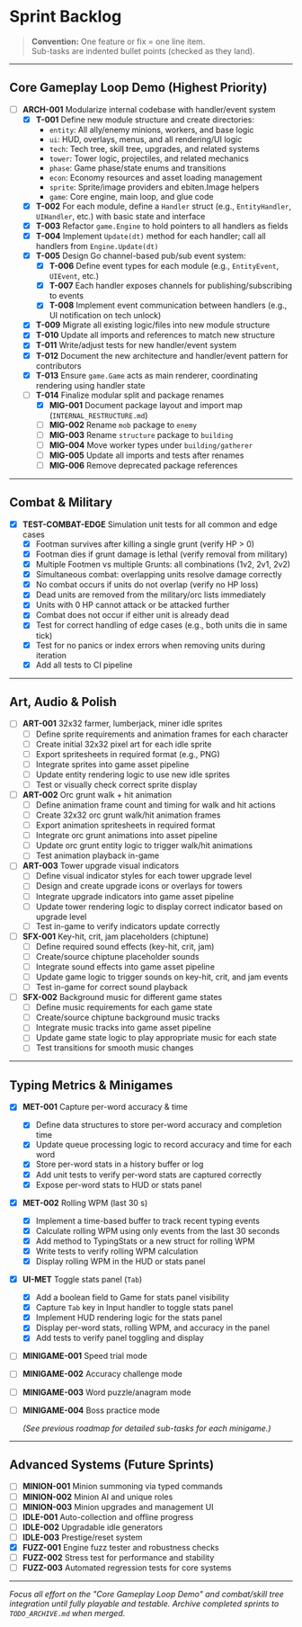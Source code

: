 # Sprint Backlog

> **Convention:** One feature or fix = one line item.  
> Sub-tasks are indented bullet points (checked as they land).

---

## Core Gameplay Loop Demo (Highest Priority)

- [ ] **ARCH-001** Modularize internal codebase with handler/event system
  - [x] **T-001** Define new module structure and create directories:
    - `entity`: All ally/enemy minions, workers, and base logic
    - `ui`: HUD, overlays, menus, and all rendering/UI logic
    - `tech`: Tech tree, skill tree, upgrades, and related systems
    - `tower`: Tower logic, projectiles, and related mechanics
    - `phase`: Game phase/state enums and transitions
    - `econ`: Economy resources and asset loading management
    - `sprite`: Sprite/image providers and ebiten.Image helpers
    - `game`: Core engine, main loop, and glue code
  - [x] **T-002** For each module, define a `Handler` struct (e.g., `EntityHandler`, `UIHandler`, etc.) with basic state and interface
  - [x] **T-003** Refactor `game.Engine` to hold pointers to all handlers as fields
  - [x] **T-004** Implement `Update(dt)` method for each handler; call all handlers from `Engine.Update(dt)`
  - [x] **T-005** Design Go channel-based pub/sub event system:
    - [x] **T-006** Define event types for each module (e.g., `EntityEvent`, `UIEvent`, etc.)
    - [x] **T-007** Each handler exposes channels for publishing/subscribing to events
    - [x] **T-008** Implement event communication between handlers (e.g., UI notification on tech unlock)
  - [x] **T-009** Migrate all existing logic/files into new module structure
  - [x] **T-010** Update all imports and references to match new structure
  - [x] **T-011** Write/adjust tests for new handler/event system
  - [x] **T-012** Document the new architecture and handler/event pattern for contributors
  - [x] **T-013** Ensure `game.Game` acts as main renderer, coordinating rendering using handler state
  - [ ] **T-014** Finalize modular split and package renames
    - [x] **MIG-001** Document package layout and import map (`INTERNAL_RESTRUCTURE.md`)
    - [ ] **MIG-002** Rename `mob` package to `enemy`
    - [ ] **MIG-003** Rename `structure` package to `building`
    - [ ] **MIG-004** Move worker types under `building/gatherer`
    - [ ] **MIG-005** Update all imports and tests after renames
    - [ ] **MIG-006** Remove deprecated package references

---

## Combat & Military

- [x] **TEST-COMBAT-EDGE** Simulation unit tests for all common and edge cases
  - [x] Footman survives after killing a single grunt (verify HP > 0)
  - [x] Footman dies if grunt damage is lethal (verify removal from military)
  - [x] Multiple Footmen vs multiple Grunts: all combinations (1v2, 2v1, 2v2)
  - [x] Simultaneous combat: overlapping units resolve damage correctly
  - [x] No combat occurs if units do not overlap (verify no HP loss)
  - [x] Dead units are removed from the military/orc lists immediately
  - [x] Units with 0 HP cannot attack or be attacked further
  - [x] Combat does not occur if either unit is already dead
  - [x] Test for correct handling of edge cases (e.g., both units die in same tick)
  - [x] Test for no panics or index errors when removing units during iteration
  - [x] Add all tests to CI pipeline

---

## Art, Audio & Polish

- [ ] **ART-001** 32x32 farmer, lumberjack, miner idle sprites
  - [ ] Define sprite requirements and animation frames for each character
  - [ ] Create initial 32x32 pixel art for each idle sprite
  - [ ] Export spritesheets in required format (e.g., PNG)
  - [ ] Integrate sprites into game asset pipeline
  - [ ] Update entity rendering logic to use new idle sprites
  - [ ] Test or visually check correct sprite display

- [ ] **ART-002** Orc grunt walk + hit animation
  - [ ] Define animation frame count and timing for walk and hit actions
  - [ ] Create 32x32 orc grunt walk/hit animation frames
  - [ ] Export animation spritesheets in required format
  - [ ] Integrate orc grunt animations into asset pipeline
  - [ ] Update orc grunt entity logic to trigger walk/hit animations
  - [ ] Test animation playback in-game

- [ ] **ART-003** Tower upgrade visual indicators
  - [ ] Define visual indicator styles for each tower upgrade level
  - [ ] Design and create upgrade icons or overlays for towers
  - [ ] Integrate upgrade indicators into game asset pipeline
  - [ ] Update tower rendering logic to display correct indicator based on upgrade level
  - [ ] Test in-game to verify indicators update correctly

- [ ] **SFX-001** Key-hit, crit, jam placeholders (chiptune)
  - [ ] Define required sound effects (key-hit, crit, jam)
  - [ ] Create/source chiptune placeholder sounds
  - [ ] Integrate sound effects into game asset pipeline
  - [ ] Update game logic to trigger sounds on key-hit, crit, and jam events
  - [ ] Test in-game for correct sound playback

- [ ] **SFX-002** Background music for different game states
  - [ ] Define music requirements for each game state
  - [ ] Create/source chiptune background music tracks
  - [ ] Integrate music tracks into game asset pipeline
  - [ ] Update game state logic to play appropriate music for each state
  - [ ] Test transitions for smooth music changes

---

## Typing Metrics & Minigames

- [x] **MET-001** Capture per-word accuracy & time
  - [x] Define data structures to store per-word accuracy and completion time
  - [x] Update queue processing logic to record accuracy and time for each word
  - [x] Store per-word stats in a history buffer or log
  - [x] Add unit tests to verify per-word stats are captured correctly
  - [x] Expose per-word stats to HUD or stats panel

- [x] **MET-002** Rolling WPM (last 30 s)
  - [x] Implement a time-based buffer to track recent typing events
  - [x] Calculate rolling WPM using only events from the last 30 seconds
  - [x] Add method to TypingStats or a new struct for rolling WPM
  - [x] Write tests to verify rolling WPM calculation
  - [x] Display rolling WPM in the HUD or stats panel

- [x] **UI-MET** Toggle stats panel (`Tab`)
  - [x] Add a boolean field to Game for stats panel visibility
  - [x] Capture `Tab` key in Input handler to toggle stats panel
  - [x] Implement HUD rendering logic for the stats panel
  - [x] Display per-word stats, rolling WPM, and accuracy in the panel
  - [x] Add tests to verify panel toggling and display

- [ ] **MINIGAME-001** Speed trial mode
- [ ] **MINIGAME-002** Accuracy challenge mode
- [ ] **MINIGAME-003** Word puzzle/anagram mode
- [ ] **MINIGAME-004** Boss practice mode

  *(See previous roadmap for detailed sub-tasks for each minigame.)*

---

## Advanced Systems (Future Sprints)

- [ ] **MINION-001** Minion summoning via typed commands
- [ ] **MINION-002** Minion AI and unique roles
- [ ] **MINION-003** Minion upgrades and management UI
- [ ] **IDLE-001** Auto-collection and offline progress
- [ ] **IDLE-002** Upgradable idle generators
- [ ] **IDLE-003** Prestige/reset system
- [x] **FUZZ-001** Engine fuzz tester and robustness checks
- [ ] **FUZZ-002** Stress test for performance and stability
- [ ] **FUZZ-003** Automated regression tests for core systems

---

*Focus all effort on the "Core Gameplay Loop Demo" and combat/skill tree integration until fully playable and testable. Archive completed sprints to `TODO_ARCHIVE.md` when merged.*
